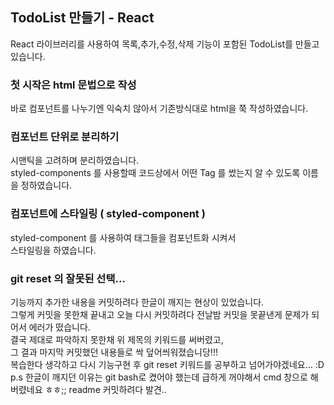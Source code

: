 <!-- This project was bootstrapped with [Create React App](https://github.com/facebook/create-react-app). -->

## TodoList 만들기 - React

React 라이브러리를 사용하여 목록,추가,수정,삭제
기능이 포함된 TodoList를 만들고 있습니다.

### 첫 시작은 html 문법으로 작성

바로 컴포넌트를 나누기엔 익숙치 않아서
기존방식대로 html을 쭉 작성하였습니다.

### 컴포넌트 단위로 분리하기

시맨틱을 고려하며 분리하였습니다. <br/>
styled-components 를 사용할때 코드상에서 어떤 Tag 를
썼는지 알 수 있도록 이름을 정하였습니다.

### 컴포넌트에 스타일링 ( styled-component )

styled-component 를 사용하여 태그들을 컴포넌트화 시켜서 <br />
스타일링을 하였습니다.

### git reset 의 잘못된 선택...

기능까지 추가한 내용을 커밋하려다 한글이 깨지는 현상이 있었습니다. <br />
그렇게 커밋을 못한채 끝내고 오늘 다시 커밋하려다 전날밤
커밋을 못끝낸게 문제가 되어서 에러가 떴습니다. <br />
결국 제대로 파악하지 못한채 위 제목의 키워드를 써버렸고, <br />
그 결과 마지막 커밋했던 내용들로 싹 덮어씌워졌습니당!!! <br />
복습한다 생각하고 다시 기능구현 후 git reset 키워드를 공부하고 넘어가야겠네요... :D
p.s 한글이 깨지던 이유는 git bash로 켰어야 했는데 급하게 꺼야해서 cmd 창으로 해버렸네요 ㅎㅎ;; readme 커밋하려다 발견..
